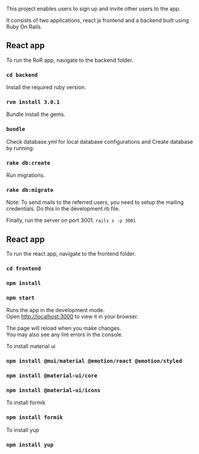 This project enables users to sign up and invite other users to the app.

It consists of two applications, react js frontend and a backend built using Ruby On Rails.

## React app
To run the RoR app, navigate to the backend folder.

### `cd backend`

Install the required ruby version.
### `rvm install 3.0.1`

Bundle install the gems.
### `bundle`

Check database.yml for local database configurations and Create database by running:
### `rake db:create`

Run migrations.
### `rake db:migrate`

Note: To send mails to the referred users, you need to setup the mailing credentials. Do this in the development.rb file.

Finally, run the server on port 3001.
`rails s -p 3001`

## React app
To run the react app, navigate to the frontend folder.
### `cd frontend`
### `npm install`
### `npm start`

Runs the app in the development mode.\
Open [http://localhost:3000](http://localhost:3000) to view it in your browser.

The page will reload when you make changes.\
You may also see any lint errors in the console.

To install material ui
### `npm install @mui/material @emotion/react @emotion/styled`
### `npm install @material-ui/core`
### `npm install @material-ui/icons`

To install formik
### `npm install formik`

To install yup
### `npm install yup`
